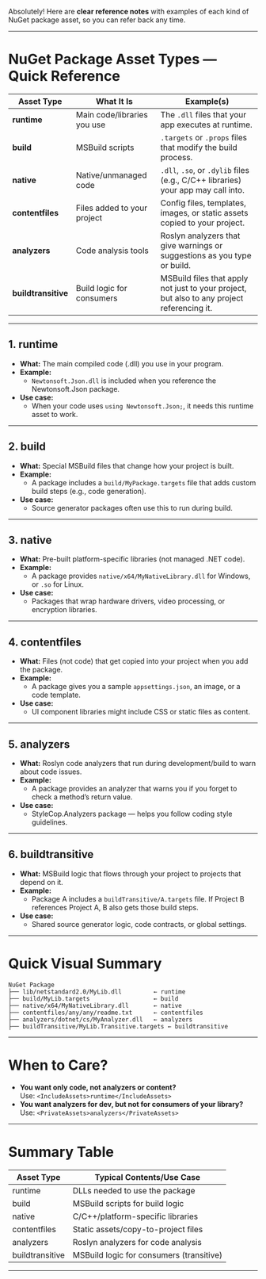 
Absolutely! Here are **clear reference notes** with examples of each kind of NuGet package asset, so you can refer back any time.

---

# **NuGet Package Asset Types — Quick Reference**

| Asset Type      | What It Is                       | Example(s)                                                                                   |
|-----------------|----------------------------------|----------------------------------------------------------------------------------------------|
| **runtime**     | Main code/libraries you use      | The `.dll` files that your app executes at runtime.                                          |
| **build**       | MSBuild scripts                  | `.targets` or `.props` files that modify the build process.                                  |
| **native**      | Native/unmanaged code            | `.dll`, `.so`, or `.dylib` files (e.g., C/C++ libraries) your app may call into.             |
| **contentfiles**| Files added to your project      | Config files, templates, images, or static assets copied to your project.                    |
| **analyzers**   | Code analysis tools              | Roslyn analyzers that give warnings or suggestions as you type or build.                     |
| **buildtransitive** | Build logic for consumers    | MSBuild files that apply not just to your project, but also to any project referencing it.   |

---

## **1. runtime**

- **What:** The main compiled code (.dll) you use in your program.
- **Example:**  
  - `Newtonsoft.Json.dll` is included when you reference the Newtonsoft.Json package.
- **Use case:**  
  - When your code uses `using Newtonsoft.Json;`, it needs this runtime asset to work.

---

## **2. build**

- **What:** Special MSBuild files that change how your project is built.
- **Example:**  
  - A package includes a `build/MyPackage.targets` file that adds custom build steps (e.g., code generation).
- **Use case:**  
  - Source generator packages often use this to run during build.

---

## **3. native**

- **What:** Pre-built platform-specific libraries (not managed .NET code).
- **Example:**  
  - A package provides `native/x64/MyNativeLibrary.dll` for Windows, or `.so` for Linux.
- **Use case:**  
  - Packages that wrap hardware drivers, video processing, or encryption libraries.

---

## **4. contentfiles**

- **What:** Files (not code) that get copied into your project when you add the package.
- **Example:**  
  - A package gives you a sample `appsettings.json`, an image, or a code template.
- **Use case:**  
  - UI component libraries might include CSS or static files as content.

---

## **5. analyzers**

- **What:** Roslyn code analyzers that run during development/build to warn about code issues.
- **Example:**  
  - A package provides an analyzer that warns you if you forget to check a method’s return value.
- **Use case:**  
  - StyleCop.Analyzers package — helps you follow coding style guidelines.

---

## **6. buildtransitive**

- **What:** MSBuild logic that flows through your project to projects that depend on it.
- **Example:**  
  - Package A includes a `buildTransitive/A.targets` file. If Project B references Project A, B also gets those build steps.
- **Use case:**  
  - Shared source generator logic, code contracts, or global settings.

---

# **Quick Visual Summary**

```
NuGet Package
├── lib/netstandard2.0/MyLib.dll         ← runtime
├── build/MyLib.targets                  ← build
├── native/x64/MyNativeLibrary.dll       ← native
├── contentfiles/any/any/readme.txt      ← contentfiles
├── analyzers/dotnet/cs/MyAnalyzer.dll   ← analyzers
├── buildTransitive/MyLib.Transitive.targets ← buildtransitive
```

---

# **When to Care?**

- **You want only code, not analyzers or content?**  
  Use: `<IncludeAssets>runtime</IncludeAssets>`
- **You want analyzers for dev, but not for consumers of your library?**  
  Use: `<PrivateAssets>analyzers</PrivateAssets>`

---

# **Summary Table**

| Asset Type      | Typical Contents/Use Case                        |
|-----------------|--------------------------------------------------|
| runtime         | DLLs needed to use the package                   |
| build           | MSBuild scripts for build logic                  |
| native          | C/C++/platform-specific libraries                |
| contentfiles    | Static assets/copy-to-project files              |
| analyzers       | Roslyn analyzers for code analysis               |
| buildtransitive | MSBuild logic for consumers (transitive)         |

---


